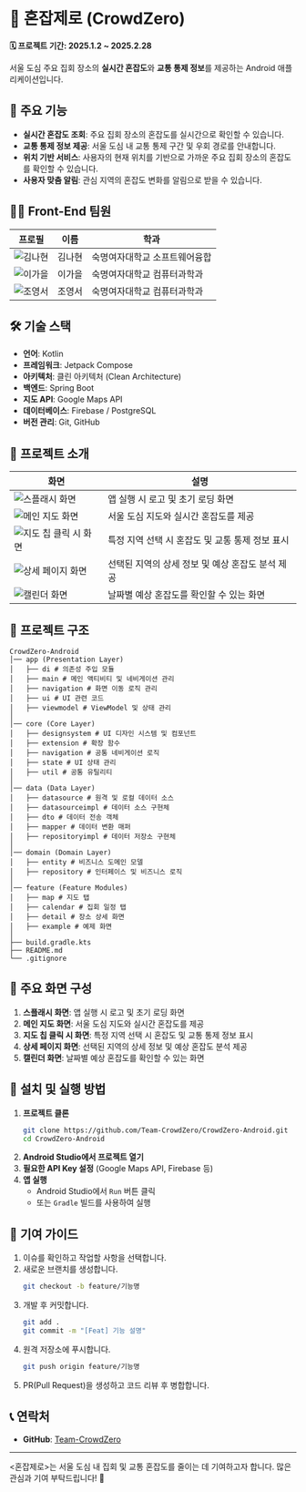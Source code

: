 # 📍 혼잡제로 (CrowdZero)

**🗓 프로젝트 기간: 2025.1.2 ~ 2025.2.28**

서울 도심 주요 집회 장소의 **실시간 혼잡도**와 **교통 통제 정보**를 제공하는 Android 애플리케이션입니다.

## 📌 주요 기능
- **실시간 혼잡도 조회**: 주요 집회 장소의 혼잡도를 실시간으로 확인할 수 있습니다.
- **교통 통제 정보 제공**: 서울 도심 내 교통 통제 구간 및 우회 경로를 안내합니다.
- **위치 기반 서비스**: 사용자의 현재 위치를 기반으로 가까운 주요 집회 장소의 혼잡도를 확인할 수 있습니다.
- **사용자 맞춤 알림**: 관심 지역의 혼잡도 변화를 알림으로 받을 수 있습니다.

## 👩‍💻 Front-End 팀원

| 프로필 | 이름 | 학과 |
|--------|------|------|
| ![김나현](이미지_경로) | 김나현 | 숙명여자대학교 소프트웨어융합 |
| ![이가을](이미지_경로) | 이가을 | 숙명여자대학교 컴퓨터과학과 |
| ![조영서](이미지_경로) | 조영서 | 숙명여자대학교 컴퓨터과학과 |

## 🛠 기술 스택
- **언어**: Kotlin
- **프레임워크**: Jetpack Compose
- **아키텍처**: 클린 아키텍처 (Clean Architecture)
- **백엔드**: Spring Boot
- **지도 API**: Google Maps API
- **데이터베이스**: Firebase / PostgreSQL
- **버전 관리**: Git, GitHub

## 📌 프로젝트 소개
| 화면 | 설명 |
|------|------|
| ![스플래시 화면](이미지_경로) | 앱 실행 시 로고 및 초기 로딩 화면 |
| ![메인 지도 화면](이미지_경로) | 서울 도심 지도와 실시간 혼잡도를 제공 |
| ![지도 칩 클릭 시 화면](이미지_경로) | 특정 지역 선택 시 혼잡도 및 교통 통제 정보 표시 |
| ![상세 페이지 화면](이미지_경로) | 선택된 지역의 상세 정보 및 예상 혼잡도 분석 제공 |
| ![캘린더 화면](이미지_경로) | 날짜별 예상 혼잡도를 확인할 수 있는 화면 |

## 📂 프로젝트 구조
```
CrowdZero-Android
│── app (Presentation Layer)
│   ├── di # 의존성 주입 모듈
│   ├── main # 메인 액티비티 및 네비게이션 관리
│   ├── navigation # 화면 이동 로직 관리
│   ├── ui # UI 관련 코드
│   ├── viewmodel # ViewModel 및 상태 관리
│
│── core (Core Layer)
│   ├── designsystem # UI 디자인 시스템 및 컴포넌트
│   ├── extension # 확장 함수
│   ├── navigation # 공통 네비게이션 로직
│   ├── state # UI 상태 관리
│   ├── util # 공통 유틸리티
│
│── data (Data Layer)
│   ├── datasource # 원격 및 로컬 데이터 소스
│   ├── datasourceimpl # 데이터 소스 구현체
│   ├── dto # 데이터 전송 객체
│   ├── mapper # 데이터 변환 매퍼
│   ├── repositoryimpl # 데이터 저장소 구현체
│
│── domain (Domain Layer)
│   ├── entity # 비즈니스 도메인 모델
│   ├── repository # 인터페이스 및 비즈니스 로직
│
│── feature (Feature Modules)
│   ├── map # 지도 탭
│   ├── calendar # 집회 일정 탭
│   ├── detail # 장소 상세 화면
│   ├── example # 예제 화면
│
├── build.gradle.kts
├── README.md
└── .gitignore
```

## 📱 주요 화면 구성
1. **스플래시 화면**: 앱 실행 시 로고 및 초기 로딩 화면
2. **메인 지도 화면**: 서울 도심 지도와 실시간 혼잡도를 제공
3. **지도 칩 클릭 시 화면**: 특정 지역 선택 시 혼잡도 및 교통 통제 정보 표시
4. **상세 페이지 화면**: 선택된 지역의 상세 정보 및 예상 혼잡도 분석 제공
5. **캘린더 화면**: 날짜별 예상 혼잡도를 확인할 수 있는 화면

## 🚀 설치 및 실행 방법
1. **프로젝트 클론**
   ```bash
   git clone https://github.com/Team-CrowdZero/CrowdZero-Android.git
   cd CrowdZero-Android
   ```
2. **Android Studio에서 프로젝트 열기**
3. **필요한 API Key 설정** (Google Maps API, Firebase 등)
4. **앱 실행**
   - Android Studio에서 `Run` 버튼 클릭
   - 또는 `Gradle` 빌드를 사용하여 실행

## 📌 기여 가이드
1. 이슈를 확인하고 작업할 사항을 선택합니다.
2. 새로운 브랜치를 생성합니다.
   ```bash
   git checkout -b feature/기능명
   ```
3. 개발 후 커밋합니다.
   ```bash
   git add .
   git commit -m "[Feat] 기능 설명"
   ```
4. 원격 저장소에 푸시합니다.
   ```bash
   git push origin feature/기능명
   ```
5. PR(Pull Request)을 생성하고 코드 리뷰 후 병합합니다.

## 📞 연락처
- **GitHub**: [Team-CrowdZero](https://github.com/Team-CrowdZero)

---

<혼잡제로>는 서울 도심 내 집회 및 교통 혼잡도를 줄이는 데 기여하고자 합니다. 많은 관심과 기여 부탁드립니다! 🙌
